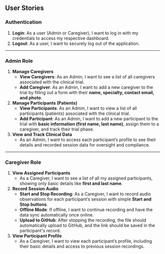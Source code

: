 ## User Stories

### Authentication

1. **Login**: As a user (Admin or Caregiver), I want to log in with my credentials to access my respective dashboard.
2. **Logout**: As a user, I want to securely log out of the application.

---

### Admin Role

1. **Manage Caregivers**
    - **View Caregivers**: As an Admin, I want to see a list of all caregivers associated with the clinical trial.
    - **Add Caregiver**: As an Admin, I want to add a new caregiver to the trial by filling out a form with their **name, specialty, contact email, and photo**.
2. **Manage Participants (Patients)**
    - **View Participants**: As an Admin, I want to view a list of all participants (patients) associated with the clinical trial.
    - **Add Participant**: As an Admin, I want to add a new participant to the trial with **basic information (first name, last name)**, assign them to a caregiver, and track their trial phase.
3. **View and Track Clinical Data**
    - As an Admin, I want to access each participant’s profile to see their details and recorded session data for oversight and compliance.

---

### Caregiver Role

1. **View Assigned Participants**
    - As a Caregiver, I want to see a list of all my assigned participants, showing only basic details like **first and last name**.
2. **Record Session Audio**
    - **Start and Stop Recording**: As a Caregiver, I want to record audio observations for each participant’s session with simple **Start and Stop buttons**.
    - **Offline Mode**: If offline, I want to continue recording and have the data sync automatically once online.
    - **Upload to GitHub**: After stopping the recording, the file should automatically upload to GitHub, and the link should be saved in the participant's record.
3. **View Participant Profile**
    - As a Caregiver, I want to view each participant’s profile, including their basic details and access to previous session recordings.